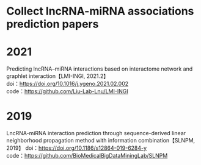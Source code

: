 # Collect lncRNA-miRNA associations  prediction papers

# 2021
Predicting lncRNA–miRNA interactions based on interactome network and graphlet interaction【LMI-INGI, 2021.2】  
doi：https://doi.org/10.1016/j.ygeno.2021.02.002   
code：https://github.com/Liu-Lab-Lnu/LMI-INGI    

# 2019
LncRNA-miRNA interaction prediction through sequence-derived linear neighborhood propagation method with information combination【SLNPM, 2019】
doi：https://doi.org/10.1186/s12864-019-6284-y  
code：https://github.com/BioMedicalBigDataMiningLab/SLNPM   
